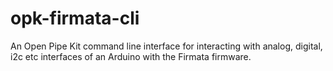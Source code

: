 # opk-firmata-cli
An Open Pipe Kit command line interface for interacting with analog, digital, i2c etc interfaces of an Arduino with the Firmata firmware.
